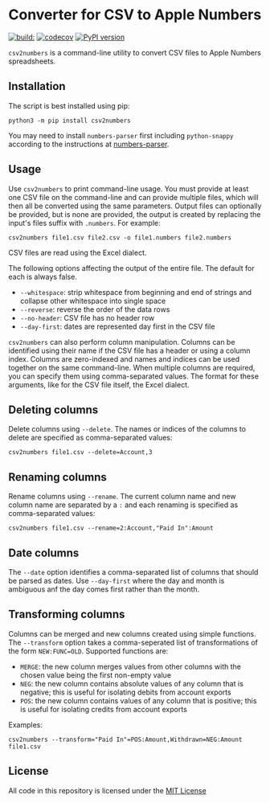 # Converter for CSV to Apple Numbers

[![build:](https://github.com/masaccio/csv2numbers/actions/workflows/run-all-tests.yml/badge.svg)](https://github.com/masaccio/csv2numbers/actions/workflows/run-all-tests.yml)
[![codecov](https://codecov.io/gh/masaccio/csv2numbers/branch/main/graph/badge.svg?token=EKIUFGT05E)](https://codecov.io/gh/masaccio/csv2numbers)
[![PyPI version](https://badge.fury.io/py/csv2numbers.svg)](https://badge.fury.io/py/csv2numbers)

`csv2numbers` is a command-line utility to convert CSV files to Apple Numbers spreadsheets.

## Installation

The script is best installed using pip:

``` text
python3 -m pip install csv2numbers
```

You may need to install `numbers-parser` first including `python-snappy` according to the instructions at [numbers-parser](https://github.com/masaccio/numbers-parser#installation).

## Usage

Use `csv2numbers` to print command-line usage. You must provide at least one CSV file on the command-line and can provide multiple files, which will then all be converted using the same parameters. Output files can optionally be provided, but is none are provided, the output is created by replacing the input's files suffix with `.numbers`. For example:

``` text
csv2numbers file1.csv file2.csv -o file1.numbers file2.numbers
```

CSV files are read using the Excel dialect.

The following options affecting the output of the entire file. The default for each is always false.

* `--whitespace`: strip whitespace from beginning and end of strings and collapse other whitespace into single space
* `--reverse`: reverse the order of the data rows
* `--no-header`: CSV file has no header row
* `--day-first`: dates are represented day first in the CSV file

`csv2numbers` can also perform column manipulation. Columns can be identified using their name if the CSV file has a header or using a column index. Columns are zero-indexed and names and indices can be used together on the same command-line. When multiple columns are required, you can specify them using comma-separated values. The format for these arguments, like for the CSV file itself, the Excel dialect.


## Deleting columns

Delete columns using `--delete`. The names or indices of the columns to delete are specified as comma-separated values:

``` text
csv2numbers file1.csv --delete=Account,3
```

## Renaming columns

Rename columns using `--rename`. The current column name and new column name are separated by a `:` and each renaming is specified as comma-separated values:

``` text
csv2numbers file1.csv --rename=2:Account,"Paid In":Amount
```

## Date columns

The `--date` option identifies a comma-separated list of columns that should be parsed as dates. Use `--day-first` where the day and month is ambiguous anf the day comes first rather than the month.

## Transforming columns

Columns can be merged and new columns created using simple functions. The `--transform` option takes a comma-seperated list of transformations of the form `NEW:FUNC=OLD`. Supported functions are:

* `MERGE`: the new column merges values from other columns with the chosen value being the first non-empty value
* `NEG`: the new column contains absolute values of any column that is negative; this is useful for isolating debits from account exports
* `POS`: the new column contains values of any column that is positive; this is useful for isolating credits from account exports

Examples:

``` text
csv2numbers --transform="Paid In"=POS:Amount,Withdrawn=NEG:Amount file1.csv
```

## License

All code in this repository is licensed under the [MIT License](https://github.com/masaccio/csv2numbers/blob/master/LICENSE.rst)
